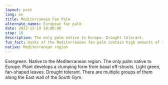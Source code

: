 ```yaml
---
layout: post
lang: en
title: Mediterranean Fan Palm
alternate_names: European fan palm
date: 2022-12-19 10:00:00
stop: 18
description: The only palm native to Europe. Drought tolerant.
fun_fact: Husks of the Mediterranean fan palm contain high amounts of tannin, giving them a use as an astringent
native: Mediterranean region
---
```

Evergreen. Native to the Mediterranean region. The only palm native to Europe. Plant develops a clumping form from basal off-shoots. Light green, fan-shaped leaves. Drought tolerant. There are multiple groups of them along the East wall of the South Gym.
